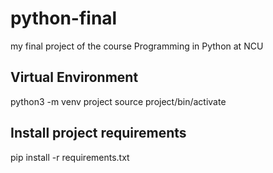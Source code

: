 # python-final
my final project of the course Programming in Python at NCU

## Virtual Environment
python3 -m venv project
source project/bin/activate

## Install project requirements
pip install -r requirements.txt

